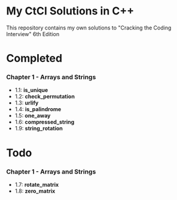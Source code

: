 # My CtCI Solutions in C++
This repository contains my own solutions to "Cracking the Coding Interview" 6th Edition

# Completed
### Chapter 1 - Arrays and Strings
 - 1.1: **is_unique**
 - 1.2: **check_permutation**
 - 1.3: **urlify**
 - 1.4: **is_palindrome**
 - 1.5: **one_away**
 - 1.6: **compressed_string**
 - 1.9: **string_rotation**

# Todo
### Chapter 1 - Arrays and Strings
 - 1.7: **rotate_matrix**
 - 1.8: **zero_matrix**
